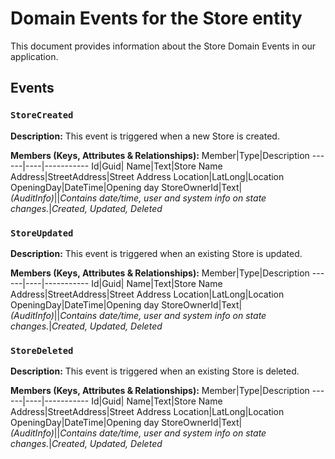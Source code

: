 # Domain Events for the Store entity

This document provides information about the Store Domain Events in our application.

## Events

### `StoreCreated`

**Description:**
This event is triggered when a new Store is created.

**Members (Keys, Attributes & Relationships):**
Member|Type|Description
------|----|-----------
Id|Guid|
Name|Text|Store Name
Address|StreetAddress|Street Address
Location|LatLong|Location
OpeningDay|DateTime|Opening day
StoreOwnerId|Text|
*(AuditInfo)*||*Contains date/time, user and system info on state changes.*|*Created, Updated, Deleted*


### `StoreUpdated`

**Description:** 
This event is triggered when an existing Store is updated.

**Members (Keys, Attributes & Relationships):**
Member|Type|Description
------|----|-----------
Id|Guid|
Name|Text|Store Name
Address|StreetAddress|Street Address
Location|LatLong|Location
OpeningDay|DateTime|Opening day
StoreOwnerId|Text|
*(AuditInfo)*||*Contains date/time, user and system info on state changes.*|*Created, Updated, Deleted*


### `StoreDeleted`

**Description:**
This event is triggered when an existing Store is deleted.

**Members (Keys, Attributes & Relationships):**
Member|Type|Description
------|----|-----------
Id|Guid|
Name|Text|Store Name
Address|StreetAddress|Street Address
Location|LatLong|Location
OpeningDay|DateTime|Opening day
StoreOwnerId|Text|
*(AuditInfo)*||*Contains date/time, user and system info on state changes.*|*Created, Updated, Deleted*

